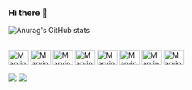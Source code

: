 ### Hi there 👋

<!--
**Marvin-Jorge/Marvin-Jorge** is a ✨ _special_ ✨ repository because its `README.md` (this file) appears on your GitHub profile.

Here are some ideas to get you started:

- 🔭 I’m currently working on ...
- 🌱 I’m currently learning ...
- 👯 I’m looking to collaborate on ...
- 🤔 I’m looking for help with ...
- 💬 Ask me about ...
- 📫 How to reach me: ...
- 😄 Pronouns: ...
- ⚡ Fun fact: ...
-->

![Anurag's GitHub stats](https://github-readme-stats.vercel.app/api?username=Marvin-Jorge&show_icons=true&theme=merko)
<div style="display:inline_block"><br>
<img align="center" alt="Marvin-html" width="40" height="30" src="https://img.shields.io/badge/HTML-239120?style=for-the-badge&logo=html5&logoColor=white">
 <img align="center" alt="Marvin-css" width="40" height="30" src="https://img.shields.io/badge/CSS-239120?&style=for-the-badge&logo=css3&logoColor=white">
  <img align="center" alt="Marvin-js" width="40" height="30" src="https://img.shields.io/badge/JavaScript-F7DF1E?style=for-the-badge&logo=javascript&logoColor=black">
  <img align="center" alt="Marvin-php" width="40" height="30" src="https://img.shields.io/badge/PHP-777BB4?style=for-the-badge&logo=php&logoColor=white">
  <img align="center" alt="Marvin-rjs" width="40" height="30" src="https://img.shields.io/badge/React-20232A?style=for-the-badge&logo=react&logoColor=61DAFB">
   <img align="center" alt="Marvin-njs" width="40" height="30" src="https://img.shields.io/badge/Node.js-43853D?style=for-the-badge&logo=node.js&logoColor=white">
   <img align="center" alt="Marvin-rjv" width="40" height="30" src="https://img.shields.io/badge/Java-ED8B00?style=for-the-badge&logo=java&logoColor=white">
  <img align="center" alt="Marvin-sl" width="40" height="30" src="https://img.shields.io/badge/MySQL-00000F?style=for-the-badge&logo=mysql&logoColor=white">
  </div>
  <br>
  <div>
  <a href="https://www.facebook.com/marvin.jorge.56/" target="blank"><img src="https://img.shields.io/badge/Facebook-1877F2?style=for-the-badge&logo=facebook&logoColor=white" target="blank"></a>
  <a href="https://www.instagram.com/marvin_jorge_cmc/" target="blank"><img src="https://img.shields.io/badge/Instagram-E4405F?style=for-the-badge&logo=instagram&logoColor=white" target="blank"></a>
